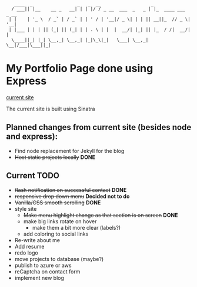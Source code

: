        ____  _                 _   _  __                   _                    
      / ___|| |__    __ _   __| | | |/ / _ __  ___  _   _ | |_  ____ ___  _ __  
     | |    | '_ \  / _` | / _` | | ' / | '__|/ _ \| | | || __||_  // _ \| '__| 
     | |___ | | | || (_| || (_| | | . \ | |  |  __/| |_| || |_  / /|  __/| |    
      \____||_| |_| \__,_| \__,_| |_|\_\|_|   \___| \__,_| \__|/___|\___||_|
      
# My Portfolio Page done using Express

[current site](http://www.chadkreutzer.com)

The current site is built using Sinatra

## Planned changes from current site (besides node and express):

* Find node replacement for Jekyll for the blog
* ~~Host static projects locally~~ **DONE**

## Current TODO

* ~~flash notification on successful contact~~ **DONE**
* ~~responsive drop down menu~~ **Decided not to do**
* ~~Vanilla/CSS smooth scrolling~~ **DONE**
* style site
    * ~~Make menu highlight change as that section is on screen~~ **DONE**
    * make big links rotate on hover
        * make them a bit more clear (labels?)
    * add coloring to social links
* Re-write about me
* Add resume
* redo logo
* move projects to database (maybe?)
* publish to azure or aws
* reCaptcha on contact form
* implement new blog
